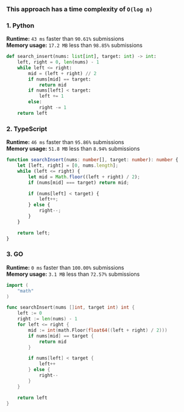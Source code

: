 ### This approach has a time complexity of `O(log n)`

### 1. Python

**Runtime:** `43 ms` faster than `90.61%` submissions  
**Memory usage:** `17.2 MB` less than `98.85%` submissions  

``` python
def search_insert(nums: list[int], target: int) -> int:
    left, right = 0, len(nums) - 1
    while left <= right:
        mid = (left + right) // 2
        if nums[mid] == target:
            return mid
        if nums[left] < target:
            left += 1
        else:
            right -= 1
    return left
```

### 2. TypeScript

**Runtime:** `46 ms` faster than `95.86%` submissions  
**Memory usage:** `51.8 MB` less than `8.94%` submissions  

``` typescript
function searchInsert(nums: number[], target: number): number {
    let [left, right] = [0, nums.length];
    while (left <= right) {
        let mid = Math.floor((left + right) / 2);
        if (nums[mid] === target) return mid;

        if (nums[left] < target) {
            left++;
        } else {
            right--;
        }
    }

    return left;
}
```

### 3. GO

**Runtime:** `0 ms` faster than `100.00%` submissions  
**Memory usage:** `3.1 MB` less than `72.57%` submissions  

``` go
import (
	"math"
)

func searchInsert(nums []int, target int) int {
	left := 0
	right := len(nums) - 1
	for left <= right {
		mid := int(math.Floor(float64((left + right) / 2)))
		if nums[mid] == target {
			return mid
		}

		if nums[left] < target {
			left++
		} else {
			right--
		}
	}

	return left
}
```